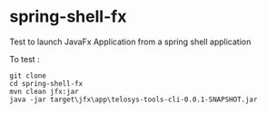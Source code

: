 spring-shell-fx
===============

Test to launch JavaFx Application from a spring shell application


To test :

```
git clone 
cd spring-shell-fx
mvn clean jfx:jar
java -jar target\jfx\app\telosys-tools-cli-0.0.1-SNAPSHOT.jar
